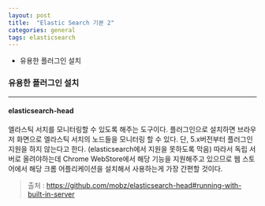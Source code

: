 ```yaml
---
layout: post
title:  "Elastic Search 기본 2"
categories: general
tags: elasticsearch
---
```




-  유용한 플러그인 설치





### 유용한 플러그인 설치

------

#### elasticsearch-head

엘라스틱 서치를 모니터링할 수 있도록 해주는 도구이다.
플러그인으로 설치하면 브라우저 화면으로 엘라스틱 서치의 노드들을 모니터링 할 수 있다.
단, 5.x버전부터 플러그인 지원을 하지 않는다고 한다. (elasticsearch에서 지원을 못하도록 막음)
따라서 독립 서버로 올려야하는데 Chrome WebStore에서 해당 기능을 지원해주고 있으므로 웹 스토어에서 해당 크롬 어플리케이션을 설치해서 사용하는게 가장 간편할 것이다.

>  출처 : https://github.com/mobz/elasticsearch-head#running-with-built-in-server



